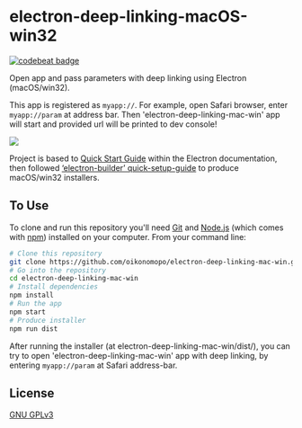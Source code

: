 # electron-deep-linking-macOS-win32
[![codebeat badge](https://codebeat.co/badges/62d56692-2100-4dee-ad02-80fdb2fd3838)](https://codebeat.co/projects/github-com-oikonomopo-electron-deep-linking-mac-win-master)


Open app and pass parameters with deep linking using Electron (macOS/win32).

This app is registered as ```myapp://```. For example, open Safari browser, enter ```myapp://param``` at address bar. Then 'electron-deep-linking-mac-win' app will start and provided url will be printed to dev console!


![](https://github.com/oikonomopo/electron-deep-linking-osx/blob/master/electron-deeplinking-osx-example.gif)


Project is based to [Quick Start Guide](http://electron.atom.io/docs/tutorial/quick-start) within the Electron documentation, then followed [‘electron-builder’ quick-setup-guide](https://github.com/electron-userland/electron-builder#quick-setup-guide) to produce macOS/win32 installers.

## To Use

To clone and run this repository you'll need [Git](https://git-scm.com) and [Node.js](https://nodejs.org/en/download/) (which comes with [npm](http://npmjs.com)) installed on your computer. From your command line:

```bash
# Clone this repository
git clone https://github.com/oikonomopo/electron-deep-linking-mac-win.git
# Go into the repository
cd electron-deep-linking-mac-win
# Install dependencies
npm install
# Run the app
npm start
# Produce installer
npm run dist
```
After running the installer (at electron-deep-linking-mac-win/dist/), you can try to open 'electron-deep-linking-mac-win' app with deep linking, by entering ```myapp://param``` at Safari address-bar.

## License

[GNU GPLv3](LICENSE.md)
